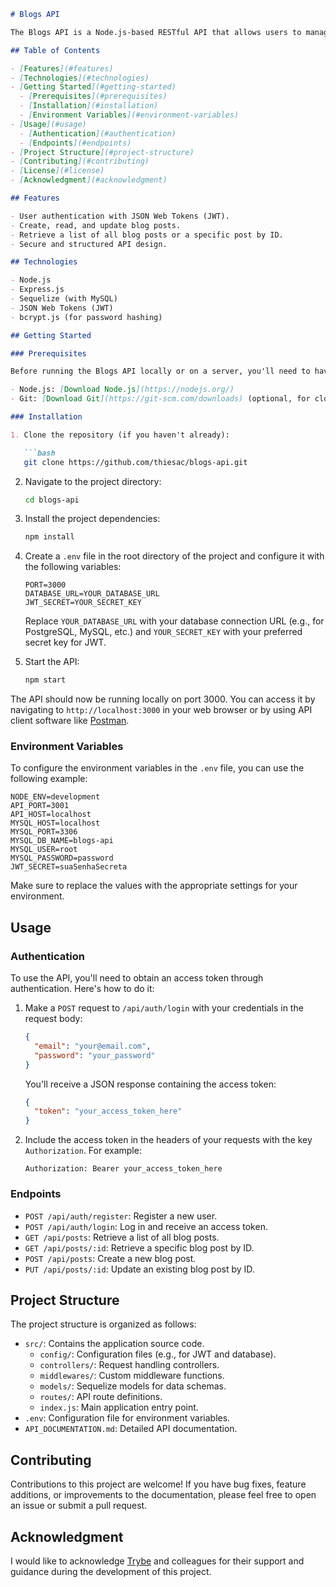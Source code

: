 ```markdown
# Blogs API

The Blogs API is a Node.js-based RESTful API that allows users to manage and interact with blog posts. It provides endpoints for creating, retrieving, updating, and deleting blog posts, as well as user authentication for blog post management.

## Table of Contents

- [Features](#features)
- [Technologies](#technologies)
- [Getting Started](#getting-started)
  - [Prerequisites](#prerequisites)
  - [Installation](#installation)
  - [Environment Variables](#environment-variables)
- [Usage](#usage)
  - [Authentication](#authentication)
  - [Endpoints](#endpoints)
- [Project Structure](#project-structure)
- [Contributing](#contributing)
- [License](#license)
- [Acknowledgment](#acknowledgment)

## Features

- User authentication with JSON Web Tokens (JWT).
- Create, read, and update blog posts.
- Retrieve a list of all blog posts or a specific post by ID.
- Secure and structured API design.

## Technologies

- Node.js
- Express.js
- Sequelize (with MySQL)
- JSON Web Tokens (JWT)
- bcrypt.js (for password hashing)

## Getting Started

### Prerequisites

Before running the Blogs API locally or on a server, you'll need to have the following software and tools installed:

- Node.js: [Download Node.js](https://nodejs.org/)
- Git: [Download Git](https://git-scm.com/downloads) (optional, for cloning the repository)

### Installation

1. Clone the repository (if you haven't already):

   ```bash
   git clone https://github.com/thiesac/blogs-api.git
   ```

2. Navigate to the project directory:

   ```bash
   cd blogs-api
   ```

3. Install the project dependencies:

   ```bash
   npm install
   ```

4. Create a `.env` file in the root directory of the project and configure it with the following variables:

   ```env
   PORT=3000
   DATABASE_URL=YOUR_DATABASE_URL
   JWT_SECRET=YOUR_SECRET_KEY
   ```

   Replace `YOUR_DATABASE_URL` with your database connection URL (e.g., for PostgreSQL, MySQL, etc.) and `YOUR_SECRET_KEY` with your preferred secret key for JWT.

5. Start the API:

   ```bash
   npm start
   ```

The API should now be running locally on port 3000. You can access it by navigating to `http://localhost:3000` in your web browser or by using API client software like [Postman](https://www.postman.com/).

### Environment Variables

To configure the environment variables in the `.env` file, you can use the following example:

```env
NODE_ENV=development
API_PORT=3001
API_HOST=localhost
MYSQL_HOST=localhost
MYSQL_PORT=3306
MYSQL_DB_NAME=blogs-api
MYSQL_USER=root
MYSQL_PASSWORD=password
JWT_SECRET=suaSenhaSecreta
```

Make sure to replace the values with the appropriate settings for your environment.

## Usage

### Authentication

To use the API, you'll need to obtain an access token through authentication. Here's how to do it:

1. Make a `POST` request to `/api/auth/login` with your credentials in the request body:

   ```json
   {
     "email": "your@email.com",
     "password": "your_password"
   }
   ```

   You'll receive a JSON response containing the access token:

   ```json
   {
     "token": "your_access_token_here"
   }
   ```

2. Include the access token in the headers of your requests with the key `Authorization`. For example:

   ```http
   Authorization: Bearer your_access_token_here
   ```

### Endpoints

- `POST /api/auth/register`: Register a new user.
- `POST /api/auth/login`: Log in and receive an access token.
- `GET /api/posts`: Retrieve a list of all blog posts.
- `GET /api/posts/:id`: Retrieve a specific blog post by ID.
- `POST /api/posts`: Create a new blog post.
- `PUT /api/posts/:id`: Update an existing blog post by ID.

## Project Structure

The project structure is organized as follows:

- `src/`: Contains the application source code.
  - `config/`: Configuration files (e.g., for JWT and database).
  - `controllers/`: Request handling controllers.
  - `middlewares/`: Custom middleware functions.
  - `models/`: Sequelize models for data schemas.
  - `routes/`: API route definitions.
  - `index.js`: Main application entry point.
- `.env`: Configuration file for environment variables.
- `API_DOCUMENTATION.md`: Detailed API documentation.

## Contributing

Contributions to this project are welcome! If you have bug fixes, feature additions, or improvements to the documentation, please feel free to open an issue or submit a pull request.


## Acknowledgment

I would like to acknowledge [Trybe](https://www.betrybe.com/) and colleagues for their support and guidance during the development of this project.

```
